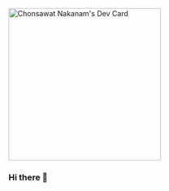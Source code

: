 <a href="https://app.daily.dev/chonsawat"><img src="https://api.daily.dev/devcards/4b250ec5e1ba434a9052dcdf5ff9a1fe.png?r=7ev" width="300" alt="Chonsawat Nakanam's Dev Card"/></a>

### Hi there 👋
